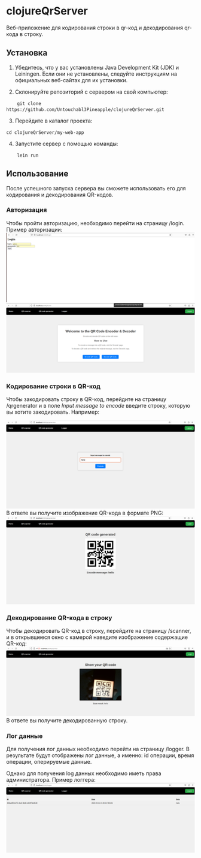 # clojureQrServer
Веб-приложение для кодирования строки в qr-код и декодирования qr-кода в строку.


## Установка

1. Убедитесь, что у вас установлены Java Development Kit (JDK) и Leiningen. Если они не установлены, следуйте инструкциям на официальных веб-сайтах для их установки.

2. Склонируйте репозиторий с сервером на свой компьютер:

   
```
    git clone https://github.com/Untouchabl3Pineapple/clojureQrServer.git
```
    

   

3. Перейдите в каталог проекта:

   
```
cd clojureQrServer/my-web-app
```
   

4. Запустите сервер с помощью команды:

``` 
    lein run
```   

## Использование

После успешного запуска сервера вы сможете использовать его для кодирования и декодирования QR-кодов.

### Авторизация

Чтобы пройти авторизацию, необходимо перейти на страницу /login.
Пример авторизации:
![ввод строки для кодирования](./docs/readme/login-page.png)
![ввод строки для кодирования](./docs/readme/admin-home-page.png)

### Кодирование строки в QR-код

Чтобы закодировать строку в QR-код, перейдите на страницу /qrgenerator и в поле *Input message to encode* введите строку, которую вы хотите закодировать. Например:

![ввод строки для кодирования](./docs/readme/str-to-qr-1.png)
В ответе вы получите изображение QR-кода в формате PNG:
![ввод строки для кодирования](./docs/readme/str-to-qr-2.png)

### Декодирование QR-кода в строку

Чтобы декодировать QR-код в строку, перейдите на страницу /scanner, и в открывшееся окно с камерой наведите изображение содержащие QR-код:
![ввод строки для кодирования](./docs/readme/qr-to-str.png)
В ответе вы получите декодированную строку.

### Лог данные

Для получения лог данных необходимо перейти на страницу /logger. В результате будут отображены лог данные, а именно: id операции, время операции, оперируемые данные.

Однако для получения log данных необходимо иметь права администратора.
Пример логгера:
![ввод строки для кодирования](./docs/readme/logger-page.png)
